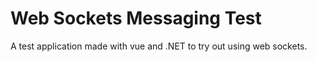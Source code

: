 # Web Sockets Messaging Test
A test application made with vue and .NET to try out using web sockets.